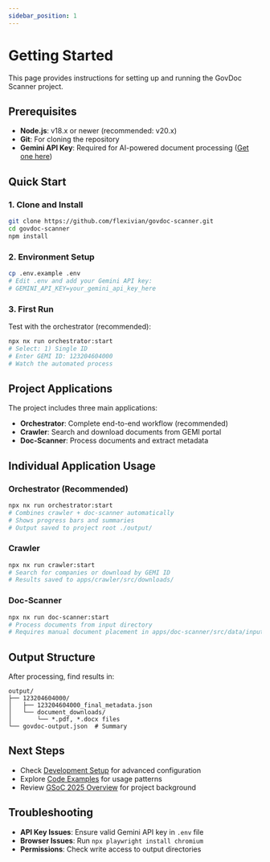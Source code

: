 ```yaml
---
sidebar_position: 1
---
```


# Getting Started

This page provides instructions for setting up and running the GovDoc Scanner project.

## Prerequisites

- **Node.js**: v18.x or newer (recommended: v20.x)
- **Git**: For cloning the repository
- **Gemini API Key**: Required for AI-powered document processing ([Get one here](https://aistudio.google.com/app/apikey))

## Quick Start

### 1. Clone and Install

```bash
git clone https://github.com/flexivian/govdoc-scanner.git
cd govdoc-scanner
npm install
```

### 2. Environment Setup

```bash
cp .env.example .env
# Edit .env and add your Gemini API key:
# GEMINI_API_KEY=your_gemini_api_key_here
```

### 3. First Run

Test with the orchestrator (recommended):

```bash
npx nx run orchestrator:start
# Select: 1) Single ID
# Enter GEMI ID: 123204604000
# Watch the automated process
```

## Project Applications

The project includes three main applications:

- **Orchestrator**: Complete end-to-end workflow (recommended)
- **Crawler**: Search and download documents from GEMI portal
- **Doc-Scanner**: Process documents and extract metadata

## Individual Application Usage

### Orchestrator (Recommended)

```bash
npx nx run orchestrator:start
# Combines crawler + doc-scanner automatically
# Shows progress bars and summaries
# Output saved to project root ./output/
```

### Crawler

```bash
npx nx run crawler:start
# Search for companies or download by GEMI ID
# Results saved to apps/crawler/src/downloads/
```

### Doc-Scanner

```bash
npx nx run doc-scanner:start
# Process documents from input directory
# Requires manual document placement in apps/doc-scanner/src/data/input/
```

## Output Structure

After processing, find results in:

```
output/
├── 123204604000/
│   ├── 123204604000_final_metadata.json
│   └── document_downloads/
│       └── *.pdf, *.docx files
└── govdoc-output.json  # Summary
```

## Next Steps

- Check [Development Setup](./Development.md) for advanced configuration
- Explore [Code Examples](../code-examples/overview.md) for usage patterns
- Review [GSoC 2025 Overview](../gsoc/2025/overview.md) for project background

## Troubleshooting

- **API Key Issues**: Ensure valid Gemini API key in `.env` file
- **Browser Issues**: Run `npx playwright install chromium`
- **Permissions**: Check write access to output directories
